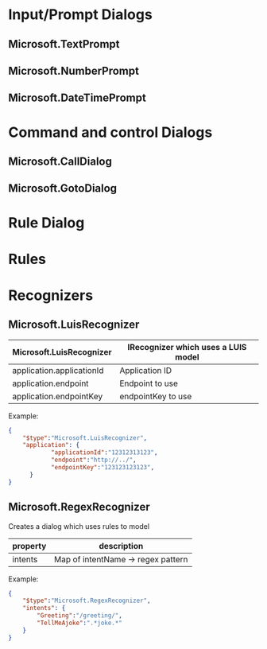 # Input/Prompt Dialogs

## Microsoft.TextPrompt

## Microsoft.NumberPrompt

## Microsoft.DateTimePrompt

# Command and control Dialogs

## Microsoft.CallDialog

## Microsoft.GotoDialog

# Rule Dialog

# Rules

# 


# Recognizers

## Microsoft.LuisRecognizer
| Microsoft.LuisRecognizer  | IRecognizer which uses a LUIS model |
|---------------------------|-------------------------------------|
| application.applicationId | Application ID                      |
| application.endpoint      | Endpoint to use                     |
| application.endpointKey   | endpointKey to use                  |
Example:
```json
{
    "$type":"Microsoft.LuisRecognizer",
    "application": {
            "applicationId":"12312313123",
            "endpoint":"http://../",
            "endpointKey":"123123123123",
      }
}
```

## Microsoft.RegexRecognizer
Creates a dialog which uses rules to model

| property | description                        |
|----------|------------------------------------|
| intents  | Map of intentName -> regex pattern |

Example:
```json
{
    "$type":"Microsoft.RegexRecognizer",
    "intents": {
        "Greeting":"/greeting/",
        "TellMeAjoke":".*joke.*"
    }
}
```